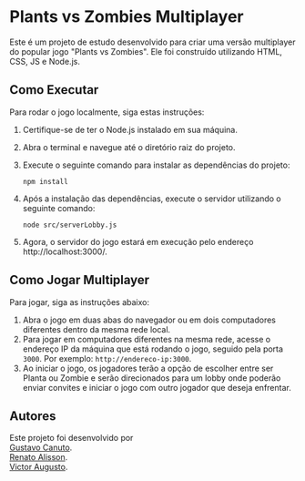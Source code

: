 # Plants vs Zombies Multiplayer

Este é um projeto de estudo desenvolvido para criar uma versão multiplayer do popular jogo "Plants vs Zombies". Ele foi construído utilizando HTML, CSS, JS e Node.js.

## Como Executar

Para rodar o jogo localmente, siga estas instruções:

1. Certifique-se de ter o Node.js instalado em sua máquina.
2. Abra o terminal e navegue até o diretório raiz do projeto.
3. Execute o seguinte comando para instalar as dependências do projeto:

    ```
    npm install
    ```

4. Após a instalação das dependências, execute o servidor utilizando o seguinte comando:

    ```
    node src/serverLobby.js
    ```

5. Agora, o servidor do jogo estará em execução pelo endereço http://localhost:3000/.

## Como Jogar Multiplayer

Para jogar, siga as instruções abaixo:

1. Abra o jogo em duas abas do navegador ou em dois computadores diferentes dentro da mesma rede local.
2. Para jogar em computadores diferentes na mesma rede, acesse o endereço IP da máquina que está rodando o jogo, seguido pela porta `3000`. Por exemplo: `http://endereco-ip:3000`.
3. Ao iniciar o jogo, os jogadores terão a opção de escolher entre ser Planta ou Zombie e serão direcionados para um lobby onde poderão enviar convites e iniciar o jogo com outro jogador que deseja enfrentar.

## Autores

Este projeto foi desenvolvido por <br>
[Gustavo Canuto](https://github.com/GustavoCanuto).<br>
[Renato Alisson](https://github.com/raacodes).<br>
[Victor Augusto](https://github.com/victorallves).
